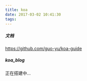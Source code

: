 ```yaml
---
title: koa
date: 2017-03-02 10:41:30
tags:
---
```


##### 文档
https://github.com/guo-yu/koa-guide

##### koa_blog
正在搭建中...
